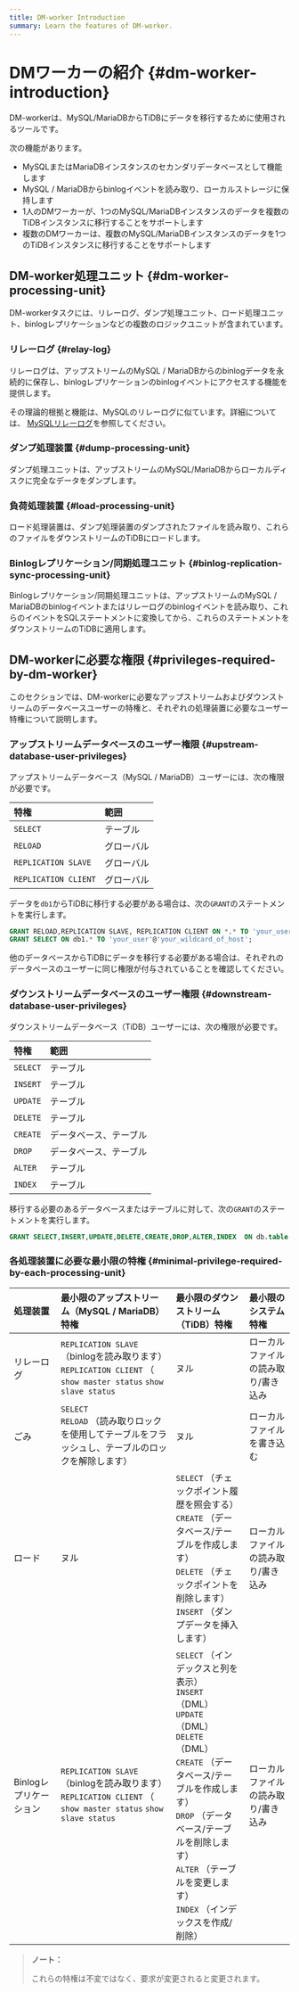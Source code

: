 ```yaml
---
title: DM-worker Introduction
summary: Learn the features of DM-worker.
---
```


# DMワーカーの紹介 {#dm-worker-introduction}

DM-workerは、MySQL/MariaDBからTiDBにデータを移行するために使用されるツールです。

次の機能があります。

-   MySQLまたはMariaDBインスタンスのセカンダリデータベースとして機能します
-   MySQL / MariaDBからbinlogイベントを読み取り、ローカルストレージに保持します
-   1人のDMワーカーが、1つのMySQL/MariaDBインスタンスのデータを複数のTiDBインスタンスに移行することをサポートします
-   複数のDMワーカーは、複数のMySQL/MariaDBインスタンスのデータを1つのTiDBインスタンスに移行することをサポートします

## DM-worker処理ユニット {#dm-worker-processing-unit}

DM-workerタスクには、リレーログ、ダンプ処理ユニット、ロード処理ユニット、binlogレプリケーションなどの複数のロジックユニットが含まれています。

### リレーログ {#relay-log}

リレーログは、アップストリームのMySQL / MariaDBからのbinlogデータを永続的に保存し、binlogレプリケーションのbinlogイベントにアクセスする機能を提供します。

その理論的根拠と機能は、MySQLのリレーログに似ています。詳細については、 [MySQLリレーログ](https://dev.mysql.com/doc/refman/5.7/en/replica-logs-relaylog.html)を参照してください。

### ダンプ処理装置 {#dump-processing-unit}

ダンプ処理ユニットは、アップストリームのMySQL/MariaDBからローカルディスクに完全なデータをダンプします。

### 負荷処理装置 {#load-processing-unit}

ロード処理装置は、ダンプ処理装置のダンプされたファイルを読み取り、これらのファイルをダウンストリームのTiDBにロードします。

### Binlogレプリケーション/同期処理ユニット {#binlog-replication-sync-processing-unit}

Binlogレプリケーション/同期処理ユニットは、アップストリームのMySQL / MariaDBのbinlogイベントまたはリレーログのbinlogイベントを読み取り、これらのイベントをSQLステートメントに変換してから、これらのステートメントをダウンストリームのTiDBに適用します。

## DM-workerに必要な権限 {#privileges-required-by-dm-worker}

このセクションでは、DM-workerに必要なアップストリームおよびダウンストリームのデータベースユーザーの特権と、それぞれの処理装置に必要なユーザー特権について説明します。

### アップストリームデータベースのユーザー権限 {#upstream-database-user-privileges}

アップストリームデータベース（MySQL / MariaDB）ユーザーには、次の権限が必要です。

| 特権                   | 範囲    |
| :------------------- | :---- |
| `SELECT`             | テーブル  |
| `RELOAD`             | グローバル |
| `REPLICATION SLAVE`  | グローバル |
| `REPLICATION CLIENT` | グローバル |

データを`db1`からTiDBに移行する必要がある場合は、次の`GRANT`のステートメントを実行します。

```sql
GRANT RELOAD,REPLICATION SLAVE, REPLICATION CLIENT ON *.* TO 'your_user'@'your_wildcard_of_host'
GRANT SELECT ON db1.* TO 'your_user'@'your_wildcard_of_host';
```

他のデータベースからTiDBにデータを移行する必要がある場合は、それぞれのデータベースのユーザーに同じ権限が付与されていることを確認してください。

### ダウンストリームデータベースのユーザー権限 {#downstream-database-user-privileges}

ダウンストリームデータベース（TiDB）ユーザーには、次の権限が必要です。

| 特権       | 範囲          |
| :------- | :---------- |
| `SELECT` | テーブル        |
| `INSERT` | テーブル        |
| `UPDATE` | テーブル        |
| `DELETE` | テーブル        |
| `CREATE` | データベース、テーブル |
| `DROP`   | データベース、テーブル |
| `ALTER`  | テーブル        |
| `INDEX`  | テーブル        |

移行する必要のあるデータベースまたはテーブルに対して、次の`GRANT`のステートメントを実行します。

```sql
GRANT SELECT,INSERT,UPDATE,DELETE,CREATE,DROP,ALTER,INDEX  ON db.table TO 'your_user'@'your_wildcard_of_host';
```

### 各処理装置に必要な最小限の特権 {#minimal-privilege-required-by-each-processing-unit}

| 処理装置           | 最小限のアップストリーム（MySQL / MariaDB）特権                                                                          | 最小限のダウンストリーム（TiDB）特権                                                                                                                                                                                       | 最小限のシステム特権         |
| :------------- | :------------------------------------------------------------------------------------------------------- | :--------------------------------------------------------------------------------------------------------------------------------------------------------------------------------------------------------- | :----------------- |
| リレーログ          | `REPLICATION SLAVE` （binlogを読み取ります）<br/> `REPLICATION CLIENT` （ `show master status` `show slave status` | ヌル                                                                                                                                                                                                         | ローカルファイルの読み取り/書き込み |
| ごみ             | `SELECT`<br/> `RELOAD` （読み取りロックを使用してテーブルをフラッシュし、テーブルのロックを解除します）                                          | ヌル                                                                                                                                                                                                         | ローカルファイルを書き込む      |
| ロード            | ヌル                                                                                                       | `SELECT` （チェックポイント履歴を照会する）<br/> `CREATE` （データベース/テーブルを作成します）<br/> `DELETE` （チェックポイントを削除します）<br/> `INSERT` （ダンプデータを挿入します）                                                                                   | ローカルファイルの読み取り/書き込み |
| Binlogレプリケーション | `REPLICATION SLAVE` （binlogを読み取ります）<br/> `REPLICATION CLIENT` （ `show master status` `show slave status` | `SELECT` （インデックスと列を表示）<br/> `INSERT` （DML）<br/> `UPDATE` （DML）<br/> `DELETE` （DML）<br/> `CREATE` （データベース/テーブルを作成します）<br/> `DROP` （データベース/テーブルを削除します）<br/> `ALTER` （テーブルを変更します）<br/> `INDEX` （インデックスを作成/削除） | ローカルファイルの読み取り/書き込み |

> **ノート：**
>
> これらの特権は不変ではなく、要求が変更されると変更されます。
